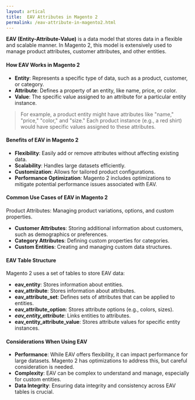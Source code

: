 ```yaml
---
layout: artical
title:  EAV Attributes in Magento 2
permalink: /eav-attribute-in-magento2.html
---
```



**EAV (Entity-Attribute-Value)**  is a data model that stores data in a flexible and scalable manner. In Magento 2, this model is extensively used to manage product attributes, customer attributes, and other entities.

#### How EAV Works in Magento 2
* **Entity**: Represents a specific type of data, such as a product, customer, or category.
* **Attribute**: Defines a property of an entity, like name, price, or color.
* **Value**: The specific value assigned to an attribute for a particular entity instance.

>For example, a product entity might have attributes like "name," "price," "color," and "size." Each product instance (e.g., a red shirt) would have specific values assigned to these attributes.

#### Benefits of EAV in Magento 2

* **Flexibility**: Easily add or remove attributes without affecting existing data.
* **Scalability**: Handles large datasets efficiently.   
* **Customization**: Allows for tailored product configurations.  
* **Performance Optimization**: Magento 2 includes optimizations to mitigate potential performance issues associated with EAV.

#### Common Use Cases of EAV in Magento 2
Product Attributes: Managing product variations, options, and custom properties.
* **Customer Attributes**: Storing additional information about customers, such as demographics or preferences.
* **Category Attributes**: Defining custom properties for categories.
* **Custom Entities**: Creating and managing custom data structures.

#### EAV Table Structure
Magento 2 uses a set of tables to store EAV data:

* **eav_entity**: Stores information about entities.
* **eav_attribute**: Stores information about attributes.
* **eav_attribute_set**: Defines sets of attributes that can be applied to entities.
* **eav_attribute_option**: Stores attribute options (e.g., colors, sizes).
* ***eav_entity_attribute***: Links entities to attributes.
* **eav_entity_attribute_value**: Stores attribute values for specific entity instances.

#### Considerations When Using EAV
* **Performance**: While EAV offers flexibility, it can impact performance for large datasets. Magento 2 has optimizations to address this, but careful consideration is needed.
* **Complexity**: EAV can be complex to understand and manage, especially for custom entities.
* **Data Integrity**: Ensuring data integrity and consistency across EAV tables is crucial.